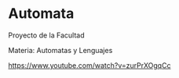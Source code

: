 # Automata

Proyecto de la Facultad

Materia: Automatas y Lenguajes

<https://www.youtube.com/watch?v=zurPrXOgqCc>
